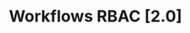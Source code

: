 ---
title: Workflows RBAC [2.0]
description: Learn how to create roles with required permissions and assign them to users and user groups.
sidebar_position: 3
---